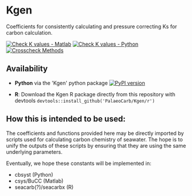 # Kgen
Coefficients for consistently calculating and pressure correcting Ks for carbon calculation.

[![Check K values - Matlab](https://github.com/PalaeoCarb/Kgen/actions/workflows/matlab-tests.yml/badge.svg)](https://github.com/PalaeoCarb/Kgen/actions/workflows/matlab-tests.yml)
[![Check K values - Python](https://github.com/PalaeoCarb/Kgen/actions/workflows/python-tests.yml/badge.svg)](https://github.com/PalaeoCarb/Kgen/actions/workflows/python-tests.yml)
[![Crosscheck Methods](https://github.com/PalaeoCarb/Kgen/actions/workflows/crosscheck.yml/badge.svg)](https://github.com/PalaeoCarb/Kgen/actions/workflows/crosscheck.yml)

## Availability
- **Python** via the 'Kgen' python package [![PyPI version](https://badge.fury.io/py/Kgen.svg)](https://badge.fury.io/py/Kgen)

- **R**: Download the Kgen R package directly from this repository with devtools `devtools::install_github('PalaeoCarb/Kgen/r')`

## How this is intended to be used:

The coefficients and functions provided here may be directly imported by scripts used for calculating carbon chemistry of seawater.
The hope is to unify the outputs of these scripts by ensuring that they are using the same underlying parameters.

Eventually, we hope these constants will be implemented in:
- cbsyst (Python)
- csys/BuCC (Matlab)
- seacarb(?)/seacarbx (R)
